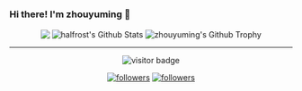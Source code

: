 ### Hi there! I'm zhouyuming 👋
<p align="center">
<img align="center" src="https://github-readme-stats.vercel.app/api/top-langs/?username=zhouyuming&hide_langs_below=1&theme=default&line_height=27&layout=compact" />
<img align="center" src="https://github-readme-stats.vercel.app/api?username=zhouyuming&show_icons=true&count_private=true&include_all_commits=true&line_height=21" alt="halfrost's Github Stats" />
<img align="center" src="https://github-profile-trophy.vercel.app/?username=zhouyuming&column=7" alt="zhouyuming's Github Trophy" />
</p>
<hr>
<p  align="center">
<img src="https://visitor-badge.laobi.icu/badge?page_id=zhouyuming.zhouyuming" alt="visitor badge"/>       
</p>
<p align="center">
  <a href="https://github.com/zhouyuming"><img alt="followers" title="Follow me on Github" src="https://img.shields.io/github/followers/zhouyuming?color=236ad3&style=for-the-badge&logo=github&label=Follow"/></a>
  <a href="https://github.com/zhouyuming"><img alt="followers" title="Follow me on Github" src="https://img.shields.io/github/following/zhouyuming?color=236ad3&style=for-the-badge&logo=github&label=Follow"/></a>
</p>
<!--
**zhouyuming/zhouyuming** is a ✨ _special_ ✨ repository because its `README.md` (this file) appears on your GitHub profile.

Here are some ideas to get you started:

- 🔭 I’m currently working on ...
- 🌱 I’m currently learning ...
- 👯 I’m looking to collaborate on ...
- 🤔 I’m looking for help with ...
- 💬 Ask me about ...
- 📫 How to reach me: ...
- 😄 Pronouns: ...
- ⚡ Fun fact: ...
-->
